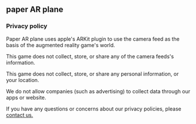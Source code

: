 ## paper AR plane

### Privacy policy

Paper AR plane uses apple's ARKit plugin to use the camera feed as the basis of the augmented reality game's world.  

This game does not collect, store, or share any of the camera feeds's information.  

This game does not collect, store, or share any personal information, or your location.  

We do not allow companies (such as advertising) to collect data through our apps or website.  

If you have any questions or concerns about our privacy policies, please [contact us.](jamfirstbattlescreens@gmail.com)  

